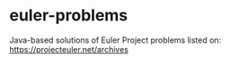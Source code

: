 # euler-problems
Java-based solutions of Euler Project problems listed on: https://projecteuler.net/archives
